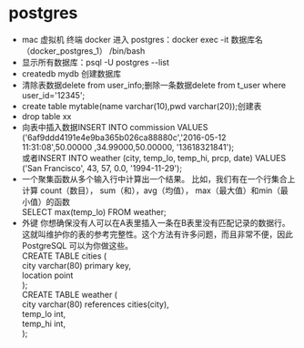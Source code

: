 postgres
==

* mac 虚拟机 终端 docker 进入 postgres：docker exec -it 数据库名（docker_postgres_1） /bin/bash
* 显示所有数据库：psql -U postgres --list
* createdb mydb 创建数据库
* 清除表数据delete from user_info;删除一条数据delete from t_user where user_id='12345'; 
* create table mytable(name varchar(10),pwd varchar(20));创建表
* drop table xx
*  向表中插入数据INSERT INTO commission VALUES ('6af9ddd4191e4e9ba365b026ca88880c','2016-05-12 11:31:08',50.00000 ,34.99000,50.00000, '13618321841');  <br>
   或者INSERT INTO weather (city, temp_lo, temp_hi, prcp, date) VALUES ('San Francisco', 43, 57, 0.0, '1994-11-29');
*  一个聚集函数从多个输入行中计算出一个结果。 比如，我们有在一个行集合上计算 count（数目）， sum（和），avg（均值）， max（最大值）和min（最小值）的函数 <br>  SELECT max(temp_lo) FROM weather;
* 外键 你想确保没有人可以在A表里插入一条在B表里没有匹配记录的数据行。这就叫维护你的表的参考完整性。这个方法有许多问题，而且非常不便，因此 PostgreSQL 可以为你做这些。  <br>
CREATE TABLE cities (                           <br>
        city            varchar(80) primary key,<br>
        location        point                   <br>
);												<br>
CREATE TABLE weather (							<br>
        city            varchar(80) references cities(city),	<br>
        temp_lo         int,									<br>
        temp_hi         int,									<br>
);																<br>

